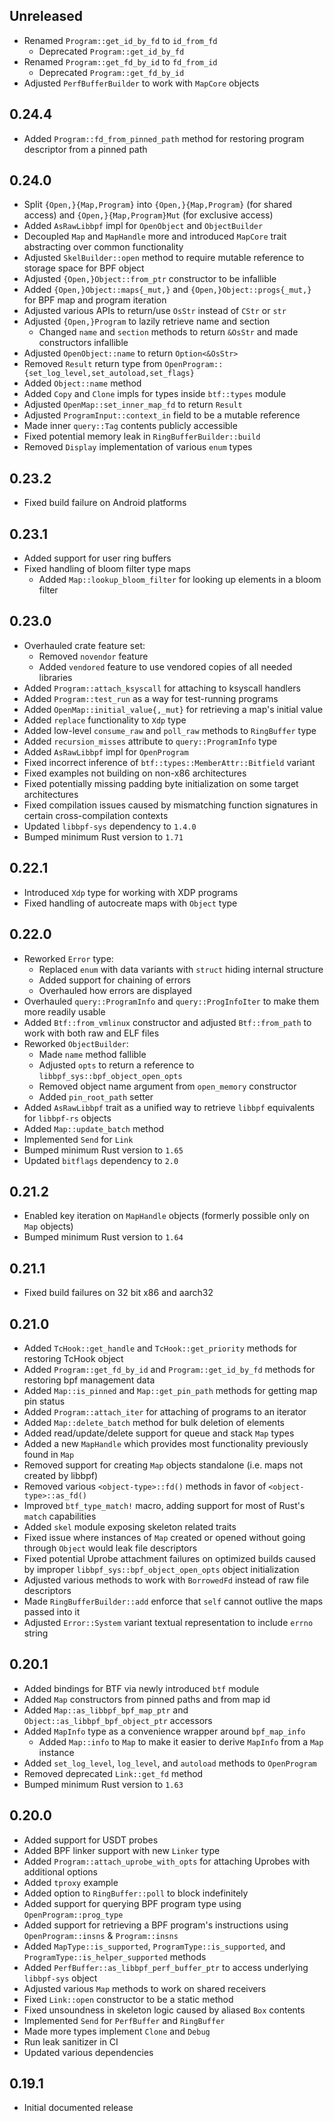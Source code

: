 Unreleased
----------
- Renamed `Program::get_id_by_fd` to `id_from_fd`
  - Deprecated `Program::get_id_by_fd`
- Renamed `Program::get_fd_by_id` to `fd_from_id`
  - Deprecated `Program::get_fd_by_id`
- Adjusted `PerfBufferBuilder` to work with `MapCore` objects


0.24.4
------
- Added `Program::fd_from_pinned_path` method for restoring program descriptor
  from a pinned path


0.24.0
------
- Split `{Open,}{Map,Program}` into `{Open,}{Map,Program}` (for shared
  access) and `{Open,}{Map,Program}Mut` (for exclusive access)
- Added `AsRawLibbpf` impl for `OpenObject` and `ObjectBuilder`
- Decoupled `Map` and `MapHandle` more and introduced `MapCore` trait
  abstracting over common functionality
- Adjusted `SkelBuilder::open` method to require mutable reference to
  storage space for BPF object
- Adjusted `{Open,}Object::from_ptr` constructor to be infallible
- Added `{Open,}Object::maps{_mut,}` and `{Open,}Object::progs{_mut,}`
  for BPF map and program iteration
- Adjusted various APIs to return/use `OsStr` instead of `CStr` or `str`
- Adjusted `{Open,}Program` to lazily retrieve name and section
  - Changed `name` and `section` methods to return `&OsStr` and made
    constructors infallible
- Adjusted `OpenObject::name` to return `Option<&OsStr>`
- Removed `Result` return type from
  `OpenProgram::{set_log_level,set_autoload,set_flags}`
- Added `Object::name` method
- Added `Copy` and `Clone` impls for types inside `btf::types` module
- Adjusted `OpenMap::set_inner_map_fd` to return `Result`
- Adjusted `ProgramInput::context_in` field to be a mutable reference
- Made inner `query::Tag` contents publicly accessible
- Fixed potential memory leak in `RingBufferBuilder::build`
- Removed `Display` implementation of various `enum` types


0.23.2
------
- Fixed build failure on Android platforms


0.23.1
------
- Added support for user ring buffers
- Fixed handling of bloom filter type maps
  - Added `Map::lookup_bloom_filter` for looking up elements in a bloom filter


0.23.0
------
- Overhauled crate feature set:
  - Removed `novendor` feature
  - Added `vendored` feature to use vendored copies of all needed libraries
- Added `Program::attach_ksyscall` for attaching to ksyscall handlers
- Added `Program::test_run` as a way for test-running programs
- Added `OpenMap::initial_value{,_mut}` for retrieving a map's initial value
- Added `replace` functionality to `Xdp` type
- Added low-level `consume_raw` and `poll_raw` methods to `RingBuffer` type
- Added `recursion_misses` attribute to `query::ProgramInfo` type
- Added `AsRawLibbpf` impl for `OpenProgram`
- Fixed incorrect inference of `btf::types::MemberAttr::Bitfield` variant
- Fixed examples not building on non-x86 architectures
- Fixed potentially missing padding byte initialization on some target
  architectures
- Fixed compilation issues caused by mismatching function signatures in certain
  cross-compilation contexts
- Updated `libbpf-sys` dependency to `1.4.0`
- Bumped minimum Rust version to `1.71`


0.22.1
------
- Introduced `Xdp` type for working with XDP programs
- Fixed handling of autocreate maps with `Object` type


0.22.0
------
- Reworked `Error` type:
  - Replaced `enum` with data variants with `struct` hiding internal structure
  - Added support for chaining of errors
  - Overhauled how errors are displayed
- Overhauled `query::ProgramInfo` and `query::ProgInfoIter` to make them more
  readily usable
- Added `Btf::from_vmlinux` constructor and adjusted `Btf::from_path` to work
  with both raw and ELF files
- Reworked `ObjectBuilder`:
  - Made `name` method fallible
  - Adjusted `opts` to return a reference to `libbpf_sys::bpf_object_open_opts`
  - Removed object name argument from `open_memory` constructor
  - Added `pin_root_path` setter
- Added `AsRawLibbpf` trait as a unified way to retrieve `libbpf` equivalents
  for `libbpf-rs` objects
- Added `Map::update_batch` method
- Implemented `Send` for `Link`
- Bumped minimum Rust version to `1.65`
- Updated `bitflags` dependency to `2.0`


0.21.2
------
- Enabled key iteration on `MapHandle` objects (formerly possible only on `Map`
  objects)
- Bumped minimum Rust version to `1.64`


0.21.1
------
- Fixed build failures on 32 bit x86 and aarch32


0.21.0
------
- Added `TcHook::get_handle` and `TcHook::get_priority` methods for restoring
  TcHook object
- Added `Program::get_fd_by_id` and `Program::get_id_by_fd` methods for restoring
  bpf management data
- Added `Map::is_pinned` and `Map::get_pin_path` methods for getting map pin status
- Added `Program::attach_iter` for attaching of programs to an iterator
- Added `Map::delete_batch` method for bulk deletion of elements
- Added read/update/delete support for queue and stack `Map` types
- Added a new `MapHandle` which provides most functionality previously found in
  `Map`
- Removed support for creating `Map` objects standalone (i.e. maps not created
  by libbpf)
- Removed various `<object-type>::fd()` methods in favor of
  `<object-type>::as_fd()`
- Improved `btf_type_match!` macro, adding support for most of Rust's `match`
  capabilities
- Added `skel` module exposing skeleton related traits
- Fixed issue where instances of `Map` created or opened without going through
  `Object` would leak file descriptors
- Fixed potential Uprobe attachment failures on optimized builds caused by
  improper `libbpf_sys::bpf_object_open_opts` object initialization
- Adjusted various methods to work with `BorrowedFd` instead of raw file
  descriptors
- Made `RingBufferBuilder::add` enforce that `self` cannot outlive the maps
  passed into it
- Adjusted `Error::System` variant textual representation to include `errno`
  string


0.20.1
------
- Added bindings for BTF via newly introduced `btf` module
- Added `Map` constructors from pinned paths and from map id
- Added `Map::as_libbpf_bpf_map_ptr` and `Object::as_libbpf_bpf_object_ptr`
  accessors
- Added `MapInfo` type as a convenience wrapper around `bpf_map_info`
  - Added `Map::info` to `Map` to make it easier to derive `MapInfo` from a
    `Map` instance
- Added `set_log_level`, `log_level`, and `autoload` methods to `OpenProgram`
- Removed deprecated `Link::get_fd` method
- Bumped minimum Rust version to `1.63`


0.20.0
------
- Added support for USDT probes
- Added BPF linker support with new `Linker` type
- Added `Program::attach_uprobe_with_opts` for attaching Uprobes with additional
  options
- Added `tproxy` example
- Added option to `RingBuffer::poll` to block indefinitely
- Added support for querying BPF program type using `OpenProgram::prog_type`
- Added support for retrieving a BPF program's instructions using
  `OpenProgram::insns` & `Program::insns`
- Added `MapType::is_supported`, `ProgramType::is_supported`, and
  `ProgramType::is_helper_supported` methods
- Added `PerfBuffer::as_libbpf_perf_buffer_ptr` to access underlying
  `libbpf-sys` object
- Adjusted various `Map` methods to work on shared receivers
- Fixed `Link::open` constructor to be a static method
- Fixed unsoundness in skeleton logic caused by aliased `Box` contents
- Implemented `Send` for `PerfBuffer` and `RingBuffer`
- Made more types implement `Clone` and `Debug`
- Run leak sanitizer in CI
- Updated various dependencies


0.19.1
------
- Initial documented release
